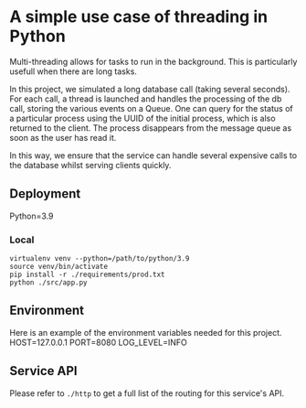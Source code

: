 # A simple use case of threading in Python

Multi-threading allows for tasks to run in the background. This is particularly usefull when there are long tasks.

In this project, we simulated a long database call (taking several seconds). For each call, a thread is launched and handles the processing of the db call, storing the various events on a Queue. One can query for the status of a particular process using the UUID of the initial process, which is also returned to the client. The process disappears from the message queue as soon as the user has read it.

In this way, we ensure that the service can handle several expensive calls to the database whilst serving clients quickly.

## Deployment
Python=3.9
### Local
```
virtualenv venv --python=/path/to/python/3.9
source venv/bin/activate
pip install -r ./requirements/prod.txt
python ./src/app.py
```

## Environment
Here is an example of the environment variables needed for this project.
HOST=127.0.0.1
PORT=8080
LOG_LEVEL=INFO

## Service API
Please refer to `./http` to get a full list of the routing for this service's API.

